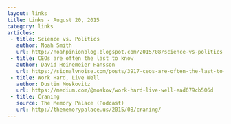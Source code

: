 ```yaml
---
layout: links
title: Links - August 20, 2015
category: links
articles:
 - title: Science vs. Politics
   author: Noah Smith
   url: http://noahpinionblog.blogspot.com/2015/08/science-vs-politics.html
 - title: CEOs are often the last to know
   author: David Heinemeier Hansson
   url: https://signalvnoise.com/posts/3917-ceos-are-often-the-last-to-know
 - title: Work Hard, Live Well
   author: Dustin Moskovitz
   url: https://medium.com/@moskov/work-hard-live-well-ead679cb506d
 - title: Craning
   source: The Memory Palace (Podcast)
   url: http://thememorypalace.us/2015/08/craning/
---
```

